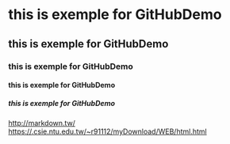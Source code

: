 # this is exemple for GitHubDemo
## this is exemple for GitHubDemo
### this is exemple for GitHubDemo
#### this is exemple for GitHubDemo
##### this is exemple for GitHubDemo
<http://markdown.tw/>
<https://.csie.ntu.edu.tw/~r91112/myDownload/WEB/html.html>
